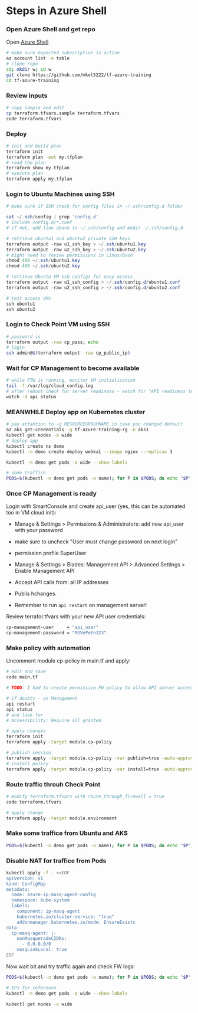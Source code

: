 # Steps in Azure Shell

### Open Azure Shell and get repo

Open [Azure Shell](https://shell.azure.com/)

```bash
# make sure expected subscription is active
az account list -o table
# clone repo
cd; mkdir w; cd w
git clone https://github.com/mkol5222/tf-azure-training
cd tf-azure-training
```

### Review inputs

```bash
# copy sample and edit
cp terraform.tfvars.sample terraform.tfvars
code terraform.tfvars
```

### Deploy

```bash
# init and build plan
terraform init
terraform plan -out my.tfplan
# read the plan
terraform show my.tfplan
# execute plan
terraform apply my.tfplan
```


### Login to Ubuntu Machines using SSH

```powershell
# make sure if SSH check for config files in ~/.ssh/config.d folder

cat ~/.ssh/config | grep 'config.d'
# Include config.d/*.conf
# if not, add line above to ~/.ssh/config and mkdir ~/.ssh/config.d

# retrieve ubuntu1 and ubuntu2 private SSH keys
terraform output -raw u1_ssh_key > ~/.ssh/ubuntu1.key
terraform output -raw u2_ssh_key > ~/.ssh/ubuntu2.key
# might need to review permissions in Linux/bash
chmod 400 ~/.ssh/ubuntu1.key
chmod 400 ~/.ssh/ubuntu2.key

# retrieve Ubuntu VM ssh configs for easy access
terraform output -raw u1_ssh_config > ~/.ssh/config.d/ubuntu1.conf
terraform output -raw u2_ssh_config > ~/.ssh/config.d/ubuntu2.conf

# test access VMs
ssh ubuntu1
ssh ubuntu2
```

### Login to Check Point VM using SSH

```bash
# password is
terraform output -raw cp_pass; echo
# login
ssh admin@$(terraform output -raw cp_public_ip)
```

### Wait for CP Management to become available

```bash
# while FTW is running, monitor VM initialization
tail -f /var/log/cloud_config.log
# after reboot check for server readiness - watch for "API readiness test SUCCESSFUL"
watch -d api status
```

### MEANWHILE Deploy app on Kubernetes cluster

```bash
# pay attantion to -g RESOURCEGROUPNAME in case you changed default
az aks get-credentials -g tf-azure-training-rg -n aks1
kubectl get nodes -o wide
# deploy app
kubectl create ns demo
kubectl -n demo create deploy webka1 --image nginx --replicas 3

kubectl -n demo get pods -o wide --show-labels

# some traffice
PODS=$(kubectl -n demo get pods -o name); for P in $PODS; do echo "$P"; kubectl -n demo exec -it "$P" -- curl ip.iol.cz/ip/ -s -m 2; echo; done
```

### Once CP Management is ready

Login with SmartConsole and create api_user (yes, this can be automated too in VM cloud init):
- Manage & Settings > Permissions & Administrators: add new api_user with your password
- make sure to uncheck "User must change password on next login"
- permission profile SuperUser

- Manage & Settings > Blades: Management API > Advanced Settings > Enable Management API
- Accept API calls from: all IP addresses

- Publis hchanges.
- Remember to run `api restart` on management server!

Review terrafor.tfvars with your new API user credentials:
```bash
cp-management-user     = "api_user"         
cp-management-password = "M3VePeEn123"  
```

### Make policy with automation

Uncomment module cp-policy in main.tf and apply:
```bash
# edit and save
code main.tf

# TODO: I had to create permissive FW policy to allow API server access and install policy first! Ask during the training.

# if doubts - on Management
api restart
api status 
# and look for
# Accessibility: Require all granted

# apply changes
terraform init
terraform apply -target module.cp-policy

# publish session
terraform apply -target module.cp-policy -var publish=true -auto-approve
# install policy
terraform apply -target module.cp-policy -var install=true -auto-approve
```


### Route traffic throuh Check Point

```bash
# modify terraform.tfvars with route_through_firewall = true
code terraform.tfvars

# apply change
terraform apply -target module.environment
```

### Make some traffice from Ubuntu and AKS

```bash
PODS=$(kubectl -n demo get pods -o name); for P in $PODS; do echo "$P"; kubectl -n demo exec -it "$P" -- curl ip.iol.cz/ip/ -s -m 2; echo; done
```

### Disable NAT for traffice from Pods

```bash
kubectl apply -f - <<EOF
apiVersion: v1
kind: ConfigMap
metadata:
  name: azure-ip-masq-agent-config
  namespace: kube-system
  labels:
    component: ip-masq-agent
    kubernetes.io/cluster-service: "true"
    addonmanager.kubernetes.io/mode: EnsureExists
data:
  ip-masq-agent: |-
    nonMasqueradeCIDRs:
      - 0.0.0.0/0
    masqLinkLocal: true
EOF
```

Now wait bit and try traffic again and check FW logs:

```bash
PODS=$(kubectl -n demo get pods -o name); for P in $PODS; do echo "$P"; kubectl -n demo exec -it "$P" -- curl ip.iol.cz/ip/ -s -m 2; echo; done

# IPs for reference
kubectl -n demo get pods -o wide --show-labels

kubectl get nodes -o wide
```
